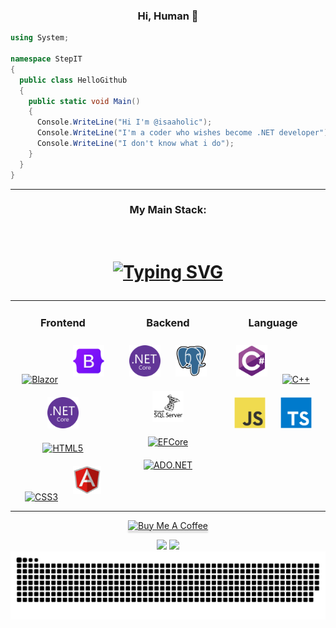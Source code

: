 <h3 align="center">Hi, Human 👋</h3>

```csharp
using System;

namespace StepIT
{
  public class HelloGithub
  {
    public static void Main()
    {
      Console.WriteLine("Hi I'm @isaaholic");
      Console.WriteLine("I'm a coder who wishes become .NET developer");
      Console.WriteLine("I don't know what i do");
    }
  }
}
```

<hr>

<h3 align="center">My Main Stack:</h3>
<br>

<table align="center">
<h1 align="center">

[![Typing SVG](https://readme-typing-svg.demolab.com?font=Fira+Code&duration=2000&pause=500&color=605CA9&center=true&vCenter=true&width=500&lines=Full+Stack+.NET+Developer;Who+is+he%3F;%40isaaholic)](https://git.io/typing-svg)

</h1>

<tr><td align="top" width="33%">

<h3 align="center">Frontend</h3>
<div align="center">  
<a href="https://dotnet.microsoft.com/en-us/apps/aspnet/web-apps/blazor" target="_blank"><img style="margin: 10px" src="https://cdn.worldvectorlogo.com/logos/blazor.svg" alt="Blazor" height="50" /></a>  
<a href="https://getbootstrap.com/" target="_blank"><img style="margin: 10px" src=https://github.com/devicons/devicon/blob/master/icons/bootstrap/bootstrap-original.svg alt="Bootstrap" height="50" /></a>
<a href="https://dotnet.microsoft.com/en-us/apps/aspnet" target="_blank"><img style="margin: 10px" src=https://github.com/devicons/devicon/blob/master/icons/dotnetcore/dotnetcore-original.svg alt="ASP.NET" height="50" /></a>
<br />
<a href="https://en.wikipedia.org/wiki/HTML5" target="_blank"><img style="margin: 10px" src="https://profilinator.rishav.dev/skills-assets/html5-original-wordmark.svg" alt="HTML5" height="50" /></a>   
<a href="https://www.w3schools.com/css/" target="_blank"><img style="margin: 10px" src="https://profilinator.rishav.dev/skills-assets/css3-original-wordmark.svg" alt="CSS3" height="50" /></a>
<a href="https://angular.io/" target="_blank"><img style="margin: 10px" src="https://github.com/devicons/devicon/blob/master/icons/angularjs/angularjs-original.svg" alt="Angular" height="45" /></a>
</div>

</td><td valign="top" width="33%">



<h3 align="center">Backend</h3>
<div align="center">  
<a href="https://dotnet.microsoft.com/en-us/apps/aspnet" target="_blank"><img style="margin: 10px" src=https://github.com/devicons/devicon/blob/master/icons/dotnetcore/dotnetcore-original.svg alt="ASP.NET WEB API" height="50" /></a>
<a href="https://www.postgresql.org/" target="_blank"><img style="margin: 10px" src=https://github.com/devicons/devicon/blob/master/icons/postgresql/postgresql-original.svg alt="Bootstrap" height="50" /></a>
<a href="https://www.microsoft.com/en-us/sql-server/" target="_blank"><img style="margin: 10px" src=https://github.com/devicons/devicon/blob/master/icons/microsoftsqlserver/microsoftsqlserver-plain-wordmark.svg alt="mssqlserver" height="50" /></a>
<br />
<a href="https://learn.microsoft.com/en-us/ef/" target="_blank"><img style="margin: 10px" src=https://codeopinion.com/wp-content/uploads/2017/10/Bitmap-MEDIUM_Entity-Framework-Core-Logo_2colors_Square_Boxed_RGB.png alt="EFCore" height="50" /></a>
<a href="https://learn.microsoft.com/en-us/dotnet/framework/data/adonet/ado-net-overview" target="_blank"><img style="margin: 10px" src=https://static.javatpoint.com/ado/images/ado-net-tutorial.jpg alt="ADO.NET" height="50" /></a>
</div>

</td><td valign="top" width="33%">



<h3 align="center">Language</h3>
<div align="center">  
<a href="https://dotnet.microsoft.com/en-us/" target="_blank"><img style="margin: 10px" src=https://github.com/devicons/devicon/blob/master/icons/csharp/csharp-original.svg alt="C#" height="50" /></a>
<a href="https://www.cplusplus.com/" target="_blank"><img style="margin: 10px" src="https://profilinator.rishav.dev/skills-assets/cplusplus-original.svg" alt="C++" height="50" /></a>
<br />
<a href="https://www.javascript.com/" target="_blank"><img style="margin: 10px" src=https://raw.githubusercontent.com/devicons/devicon/master/icons/javascript/javascript-original.svg alt="javascript" height="50" /></a>  
<a href="https://www.typescriptlang.org/" target="_blank"><img style="margin: 10px" src="https://github.com/devicons/devicon/blob/master/icons/typescript/typescript-original.svg" alt="typescript" height="50" /></a>  


</div>

</td></tr></table>

<div align="center">
  <p align="center">
<a href="https://www.buymeacoffee.com/isaaholic" target="_blank"><img src="https://www.buymeacoffee.com/assets/img/custom_images/orange_img.png" alt="Buy Me A Coffee" style="height: 41px !important;width: 174px !important;box-shadow: 0px 3px 2px 0px rgba(190, 190, 190, 0.5) !important;-webkit-box-shadow: 0px 3px 2px 0px rgba(190, 190, 190, 0.5) !important;" ></a>

</p>
<div style:"align-items: center">
<img height="180em" src="https://github-readme-stats.vercel.app/api?username=isaaholic&show_icons=true&theme=dracula&include_all_commits=true&count_private=true"/>
  <img height="180em" src="https://github-readme-stats.vercel.app/api/top-langs/?username=isaaholic&layout=compact&langs_count=7&theme=dracula"/>
</div>
  <img  src="https://github.com/1999AZZAR/1999AZZAR/blob/main/resources/img/grid-snake.svg"
       alt="snake" />
</div>

